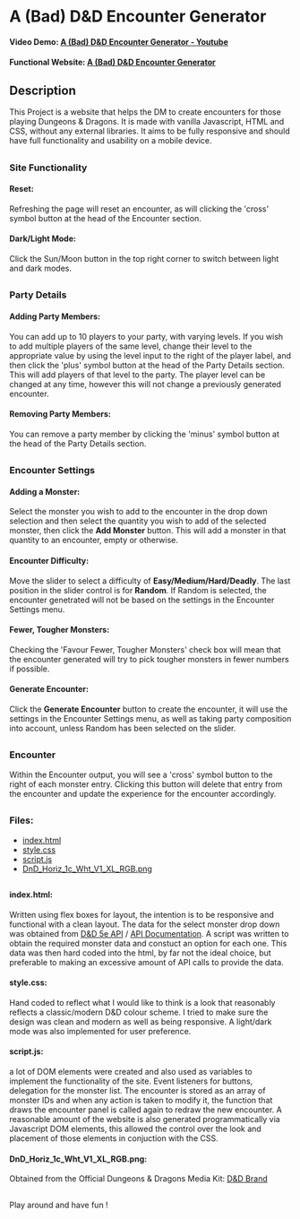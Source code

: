# A (Bad) D&D Encounter Generator

#### Video Demo: [A (Bad) D&D Encounter Generator - Youtube](https://youtu.be/-JIZQlNeXNA)

#### Functional Website: [A (Bad) D&D Encounter Generator](https://a-bad-dnd-encounter-generator.netlify.app/)

## Description

This Project is a website that helps the DM to create encounters for those playing Dungeons & Dragons. It is made with vanilla Javascript, HTML and CSS, without any external libraries. It aims to be fully responsive and should have full functionality and usability on a mobile device.

##

### Site Functionality

#### Reset:

Refreshing the page will reset an encounter, as will clicking the 'cross' symbol button at the head of the Encounter section.

#### Dark/Light Mode:

Click the Sun/Moon button in the top right corner to switch between light and dark modes.

##

### Party Details

#### Adding Party Members:

You can add up to 10 players to your party, with varying levels. If you wish to add multiple players of the same level, change their level to the appropriate value by using the level input to the right of the player label, and then click the 'plus' symbol button at the head of the Party Details section. This will add players of that level to the party. The player level can be changed at any time, however this will not change a previously generated encounter.

#### Removing Party Members:

You can remove a party member by clicking the 'minus' symbol button at the head of the Party Details section.

##

### Encounter Settings

#### Adding a Monster:

Select the monster you wish to add to the encounter in the drop down selection and then select the quantity you wish to add of the selected monster, then click the **Add Monster** button. This will add a monster in that quantity to an encounter, empty or otherwise.

#### Encounter Difficulty:

Move the slider to select a difficulty of **Easy/Medium/Hard/Deadly**. The last position in the slider control is for **Random**. If Random is selected, the encounter genetrated will not be based on the settings in the Encounter Settings menu.

#### Fewer, Tougher Monsters:

Checking the 'Favour Fewer, Tougher Monsters' check box will mean that the encounter generated will try to pick tougher monsters in fewer numbers if possible.

#### Generate Encounter:

Click the **Generate Encounter** button to create the encounter, it will use the settings in the Encounter Settings menu, as well as taking party composition into account, unless Random has been selected on the slider.

##

### Encounter

Within the Encounter output, you will see a 'cross' symbol button to the right of each monster entry. Clicking this button will delete that entry from the encounter and update the experience for the encounter accordingly.

##

### Files:

- [index.html](index.html)
- [style.css](style.css)
- [script.js](script.js)
- [DnD_Horiz_1c_Wht_V1_XL_RGB.png](img/DnD_Horiz_1c_Wht_V1_XL_RGB.png)

##

#### index.html:

Written using flex boxes for layout, the intention is to be responsive and functional with a clean layout. The data for the select monster drop down was obtained from [D&D 5e API](https://www.dnd5eapi.co/) / [API Documentation](https://5e-bits.github.io/docs/api). A script was written to obtain the required monster data and constuct an option for each one. This data was then hard coded into the html, by far not the ideal choice, but preferable to making an excessive amount of API calls to provide the data.

#### style.css:

Hand coded to reflect what I would like to think is a look that reasonably reflects a classic/modern D&D colour scheme. I tried to make sure the design was clean and modern as well as being responsive. A light/dark mode was also implemented for user preference.

#### script.js:

a lot of DOM elements were created and also used as variables to implement the functionality of the site. Event listeners for buttons, delegation for the monster list. The encounter is stored as an array of monster IDs and when any action is taken to modify it, the function that draws the encounter panel is called again to redraw the new encounter. A reasonable amount of the website is also generated programmatically via Javascript DOM elements, this allowed the control over the look and placement of those elements in conjuction with the CSS.

#### DnD_Horiz_1c_Wht_V1_XL_RGB.png:

Obtained from the Official Dungeons & Dragons Media Kit:
[D&D Brand](https://media.wizards.com/2018/dnd/downloads/DND_Press_DND.zip)

##

Play around and have fun !
